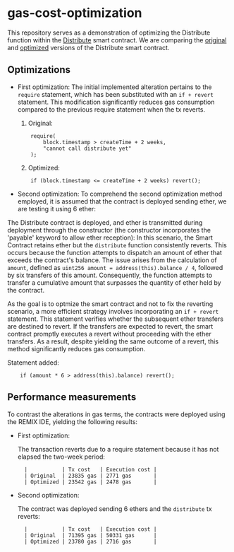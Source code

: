 # gas-cost-optimization

This repository serves as a demonstration of optimizing the Distribute function within the [Distribute](https://github.com/JMariadlcs/gas-cost-optimization/blob/main/original/Distribute.sol) smart contract. We are comparing the [original](https://github.com/JMariadlcs/gas-cost-optimization/blob/main/original/Distribute.sol) and [optimized](https://github.com/JMariadlcs/gas-cost-optimization/blob/main/optimized/Distribute.sol) versions of the Distribute smart contract.

## Optimizations

- First optimization: The initial implemented alteration pertains to the `require` statement, which has been substituted with an `if + revert` statement. This modification significantly reduces gas consumption compared to the previous require statement when the tx reverts.

    1. Original:
    ```solidity
        require(
            block.timestamp > createTime + 2 weeks,
            "cannot call distribute yet"
        );
    ```

    2. Optimized:
    ```solidity
        if (block.timestamp <= createTime + 2 weeks) revert();
    ```

- Second optimization: To comprehend the second optimization method employed, it is assumed that the contract is deployed sending ether, we are testing it using 6 ether:

The Distribute contract is deployed, and ether is transmitted during deployment through the constructor (the constructor incorporates the 'payable' keyword to allow ether reception):
In this scenario, the Smart Contract retains ether but the `distribute` function consistently reverts. This occurs because the function attempts to dispatch an amount of ether that exceeds the contract's balance. The issue arises from the calculation of `amount`, defined as `uint256 amount = address(this).balance / 4`, followed by six transfers of this amount. Consequently, the function attempts to transfer a cumulative amount that surpasses the quantity of ether held by the contract.

As the goal is to optmize the smart contract and not to fix the reverting scenario, a more efficient strategy involves incorporating an `if + revert` statement. This statement verifies whether the subsequent ether transfers are destined to revert. If the transfers are expected to revert, the smart contract promptly executes a revert without proceeding with the ether transfers. As a result, despite yielding the same outcome of a revert, this method significantly reduces gas consumption.

Statement added:

```solidity
    if (amount * 6 > address(this).balance) revert();
```



## Performance measurements

To contrast the alterations in gas terms, the contracts were deployed using the REMIX IDE, yielding the following results:

- First optimization: 

    The transaction reverts due to a require statement because it has not elapsed the two-week period:

        |           | Tx cost   | Execution cost |
        | Original  | 23835 gas | 2771 gas       |
        | Optimized | 23542 gas | 2478 gas       |

- Second optimization:

    The contract was deployed sending 6 ethers and the `distribute` tx reverts:

        |           | Tx cost   | Execution cost |
        | Original  | 71395 gas | 50331 gas      |
        | Optimized | 23780 gas | 2716 gas       |